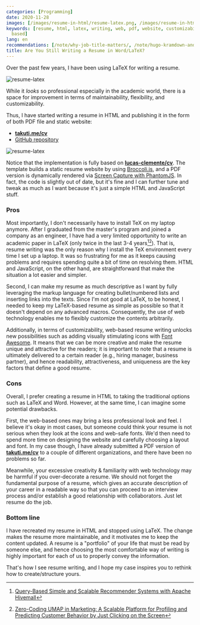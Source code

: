 ```yaml
---
categories: [Programming]
date: 2020-11-28
images: [/images/resume-in-html/resume-latex.png, /images/resume-in-html/resume-html.png]
keywords: [resume, html, latex, writing, web, pdf, website, customizability, icons,
  based]
lang: en
recommendations: [/note/why-job-title-matters/, /note/hugo-kramdown-and-katex/, /note/umap-2019/]
title: Are You Still Writing a Resume in Word/LaTeX?
---
```


Over the past few years, I have been using LaTeX for writing a resume. 

![resume-latex](/images/resume-in-html/resume-latex.png)

While it *looks* so professional especially in the academic world, there is a space for improvement in terms of maintainability, flexibility, and customizability.

Thus, I have started writing a resume in HTML and publishing it in the form of both PDF file and static website:

- **[takuti.me/cv](https://takuti.me/cv)**
- [GitHub repository](https://github.com/takuti/cv)

![resume-latex](/images/resume-in-html/resume-html.png)

Notice that the implementation is fully based on **[lucas-clemente/cv](https://github.com/lucas-clemente/cv)**. The template builds a static resume website by using [Broccoli.js](https://broccoli.build/), and a PDF version is dynamically rendered via [Screen Capture with PhantomJS](https://phantomjs.org/screen-capture.html). In fact, the code is slightly out of date, but it's fine and I can further tune and tweak as much as I want because it's just a simple HTML and JavaScript stuff.

### Pros

Most importantly, I don't necessarily have to install TeX on my laptop anymore. After I graduated from the master's program and joined a company as an engineer, I have had a very limited opportunity to write an academic paper in LaTeX (only twice in the last 3-4 years[^1][^2]). That is, resume writing was the only reason why I install the TeX environment every time I set up a laptop. It was so frustrating for me as it keeps causing problems and requires spending quite a bit of time on resolving them. HTML and JavaScript, on the other hand, are straightforward that make the situation a lot easier and simpler.

Second, I can make my resume as much descriptive as I want by fully leveraging the markup language for creating bullet/numbered lists and inserting links into the texts. Since I'm not good at LaTeX, to be honest, I needed to keep my LaTeX-based resume as simple as possible so that it doesn't depend on any advanced macros. Consequently, the use of web technology enables me to flexibly customize the contents arbitrarily.

Additionally, in terms of customizability, web-based resume writing unlocks new possibilities such as adding visually stimulating icons with [Font Awesome](https://fontawesome.com/). It means that we can be more creative and make the resume unique and attractive for the readers; it is important to note that a resume is ultimately delivered to a certain reader (e.g., hiring manager, business partner), and hence readability, attractiveness, and uniqueness are the key factors that define a good resume.

### Cons

Overall, I prefer creating a resume in HTML to taking the traditional options such as LaTeX and Word. However, at the same time, I can imagine some potential drawbacks.

First, the web-based ones may bring a less professional look and feel. I believe it's okay in most cases, but someone could think your resume is not serious when they look at the icons and web-safe fonts. We'd then need to spend more time on designing the website and carefully choosing a layout and font. In my case though, I have already submitted a PDF version of **[takuti.me/cv](https://takuti.me/cv)** to a couple of different organizations, and there have been no problems so far.

Meanwhile, your excessive creativity & familiarity with web technology may be harmful if you over-decorate a resume. We should not forget the fundamental purpose of a resume, which gives an accurate description of your career in a readable way so that you can proceed to an interview process and/or establish a good relationship with collaborators. Just let resume do the job.

### Bottom line

I have recreated my resume in HTML and stopped using LaTeX. The change makes the resume more maintainable, and it motivates me to keep the content updated. A resume is a "portfolio" of your life that must be read by someone else, and hence choosing the most comfortable way of writing is highly important for each of us to properly convey the information.

That's how I see resume writing, and I hope my case inspires you to rethink how to create/structure yours.

[^1]: [Query-Based Simple and Scalable Recommender Systems with Apache Hivemall](https://dl.acm.org/doi/10.1145/3240323.3241592)
[^2]: [Zero-Coding UMAP in Marketing: A Scalable Platform for Profiling and Predicting Customer Behavior by Just Clicking on the Screen](https://dl.acm.org/doi/10.1145/3314183.3324970)